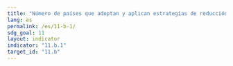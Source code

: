 ```yaml
---
title: "Número de países que adoptan y aplican estrategias de reducción del riesgo de desastres a nivel local en consonancia con el Marco de Sendái para la Reducción del Riesgo de Desastres 2015-2030"
lang: es
permalink: /es/11-b-1/
sdg_goal: 11
layout: indicator
indicator: "11.b.1"
target_id: "11.b"
---
```


